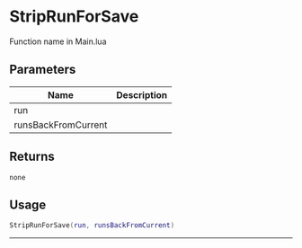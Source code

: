 # StripRunForSave

Function name in Main.lua

## Parameters

| Name                | Description |
| ------------------- | ----------- |
| run                 |             |
| runsBackFromCurrent |             |

## Returns

`none`

## Usage

```lua
StripRunForSave(run, runsBackFromCurrent)
```

---
